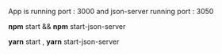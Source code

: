 
App is running port : 3000 and json-server running port : 3050


  **npm** start && **npm** start-json-server
  
  **yarn** start ,
  **yarn** start-json-server
